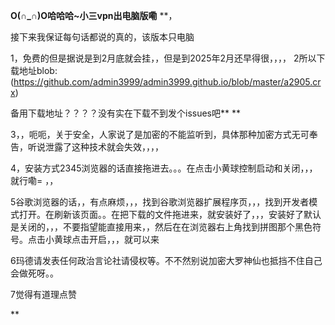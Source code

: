 **O(∩_∩)O哈哈哈~小三vpn出电脑版嘞** **，

接下来我保证每句话都说的真的，该版本只电脑


1，免费的但是据说是到2月底就会挂，，但是到2025年2月还早得很，，，，
2所以下载地址blob:(https://github.com/admin3999/admin3999.github.io/blob/master/a2905.crx)

备用下载地址？？？？没有实在下载不到发个issues吧** **


3，，呃呃，关于安全，人家说了是加密的不能监听到，具体那种加密方式无可奉告，听说泄露了这种技术就会失效，，，，

4，安装方式2345浏览器的话直接拖进去。。。在点击小黄球控制启动和关闭，，，就行嘞= ，，

5谷歌浏览器的话，，有点麻烦，，，找到谷歌浏览器扩展程序页，，，找到开发者模式打开。在刷新该页面。。在把下载的文件拖进来，就安装好了，，，安装好了默认是关闭的，，，不要指望能直接用来，，然后在在浏览器右上角找到拼图那个黑色符号。点击小黄球点击开启，，，就可以来


6玛德请发表任何政治言论社请侵权等。不不然别说加密大罗神仙也抵挡不住自己会做死呀。。


7觉得有道理点赞

**
